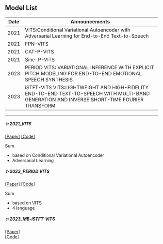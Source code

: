 

## Model List

| Date 	| Announcements 	|
|-	|-	|
| 2021	| VITS:Conditional Variational Autoencoder with Adversarial Learning for End-to-End Text-to-Speech	|
| 2021	| FPN-VITS |
| 2021	| CAT-P-VITS |
| 2021	| Sine-P-VITS |
| 2023	| PERIOD VITS: VARIATIONAL INFERENCE WITH EXPLICIT PITCH MODELING FOR END-TO-END EMOTIONAL SPEECH SYNTHESIS|
| 2023	| iSTFT-VITS VITS:LIGHTWEIGHT AND HIGH-FIDELITY END-TO-END TEXT-TO-SPEECH WITH MULTI-BAND GENERATION AND INVERSE SHORT-TIME FOURIER TRANSFORM|
---------------------------------------------------------------------------


 
##### ✨ 2021_VITS
[[Paper]](https://arxiv.org/pdf/2106.06103.pdf)
[[Code]](https://github.com/jaywalnut310/vits)

Sum
- based on Conditional Variational Autoencoder
- Adversarial Learning

##### ✨ 2023_PERIOD VITS
[[Paper]](https://arxiv.org/pdf/2210.15964.pdf)
[[Code]](https://github.com/ORI-Muchim/PolyLangVITS)

Sum
- based on VITS
- 4 language

##### ✨ 2023_MB-iSTFT-VITS

[[Paper]](https://arxiv.org/pdf/2210.15975.pdf)  
[[Code]](https://github.com/misakiudon/MB-iSTFT-VITS-multilingual/tree/main)

